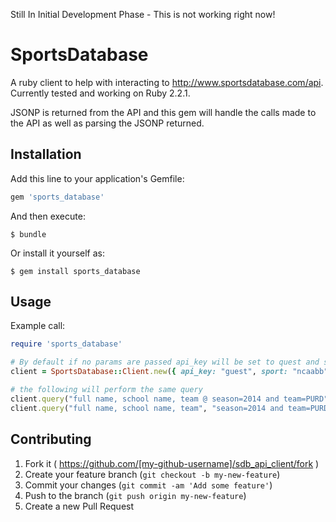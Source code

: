 Still In Initial Development Phase - This is not working right now!

# SportsDatabase

A ruby client to help with interacting to http://www.sportsdatabase.com/api. Currently tested and working on Ruby 2.2.1.

JSONP is returned from the API and this gem will handle the calls made to the API as well as parsing the JSONP returned.

## Installation

Add this line to your application's Gemfile:

```ruby
gem 'sports_database'
```

And then execute:

    $ bundle

Or install it yourself as:

    $ gem install sports_database

## Usage

Example call:

```ruby
require 'sports_database'

# By default if no params are passed api_key will be set to quest and sport to ncaabb
client = SportsDatabase::Client.new({ api_key: "guest", sport: "ncaabb" })

# the following will perform the same query
client.query("full name, school name, team @ season=2014 and team=PURD")
client.query("full name, school name, team", "season=2014 and team=PURD")
```

## Contributing

1. Fork it ( https://github.com/[my-github-username]/sdb_api_client/fork )
2. Create your feature branch (`git checkout -b my-new-feature`)
3. Commit your changes (`git commit -am 'Add some feature'`)
4. Push to the branch (`git push origin my-new-feature`)
5. Create a new Pull Request
